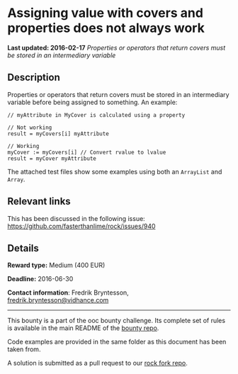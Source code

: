 # Assigning value with covers and properties does not always work
**Last updated: 2016-02-17**
*Properties or operators that return covers must be stored in an intermediary variable*

## Description
Properties or operators that return covers must be stored in an intermediary variable before being assigned to something. An example:

```ooc
// myAttribute in MyCover is calculated using a property

// Not working
result = myCovers[i] myAttribute

// Working
myCover := myCovers[i] // Convert rvalue to lvalue
result = myCover myAttribute
```

The attached test files show some examples using both an `ArrayList` and `Array`.

## Relevant links
This has been discussed in the following issue: https://github.com/fasterthanlime/rock/issues/940

## Details
**Reward type:** Medium (400 EUR)

**Deadline:** 2016-06-30

**Contact information**: Fredrik Bryntesson, [fredrik.bryntesson@vidhance.com](mailto:fredrik.bryntesson@vidhance.com)

---

This bounty is a part of the ooc bounty challenge. Its complete set of rules is available in the main README of the [bounty repo](https://github.com/magic-lang/bounty).

Code examples are provided in the same folder as this document has been taken from.

A solution is submitted as a pull request to our [rock fork repo](https://github.com/magic-lang/rock).
